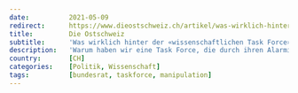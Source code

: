 ```yaml
---
date:          2021-05-09
redirect:      https://www.dieostschweiz.ch/artikel/was-wirklich-hinter-der-wissenschaftlichen-task-force-steckt-zz96VxQ
title:         Die Ostschweiz
subtitle:      'Was wirklich hinter der «wissenschaftlichen Task Force» steckt'
description:   'Warum haben wir eine Task Force, die durch ihren Alarmismus seit 14 Monaten die Schweiz indirekt in Geiselhaft hält? Stimmt ihre Entstehungsgeschichte? Hier ein Ansatz, wie es auch gewesen sein könnte. Mit vielen Indizien.'
country:       [CH]
categories:    [Politik, Wissenschaft]
tags:          [bundesrat, taskforce, manipulation]
---
```

